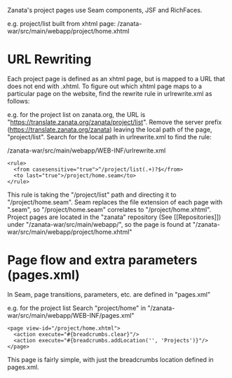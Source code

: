 Zanata's project pages use Seam components, JSF and RichFaces.

e.g. project/list
built from xhtml page: /zanata-war/src/main/webapp/project/home.xhtml

# URL Rewriting
Each project page is defined as an xhtml page, but is mapped to a URL that does not end with .xhtml. To figure out which xhtml page maps to a particular page on the website, find the rewrite rule in urlrewrite.xml as follows:

e.g. for the project list on zanata.org, the URL is "https://translate.zanata.org/zanata/project/list". Remove the server prefix (https://translate.zanata.org/zanata) leaving the local path of the page, "project/list". Search for the local path in urlrewrite.xml to find the rule:

/zanata-war/src/main/webapp/WEB-INF/urlrewrite.xml

    <rule>
      <from casesensitive="true">^/project/list(.+)?$</from>
      <to last="true">/project/home.seam</to>
    </rule>

This rule is taking the "/project/list" path and directing it to "/project/home.seam". Seam replaces the file extension of each page with ".seam", so "/project/home.seam" correlates to "/project/home.xhtml". Project pages are located in the "zanata" repository (See [[Repositories]]) under "/zanata-war/src/main/webapp/", so the page is found at "/zanata-war/src/main/webapp/project/home.xhtml"


# Page flow and extra parameters (pages.xml)
In Seam, page transitions, parameters, etc. are defined in "pages.xml"

e.g. for the project list
Search "project/home" in "/zanata-war/src/main/webapp/WEB-INF/pages.xml"

    <page view-id="/project/home.xhtml">
      <action execute="#{breadcrumbs.clear}"/>
      <action execute="#{breadcrumbs.addLocation('', 'Projects')}"/>
    </page>

This page is fairly simple, with just the breadcrumbs location defined in pages.xml.